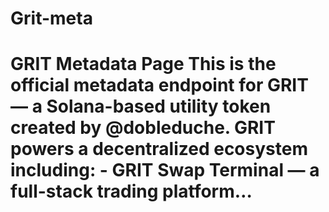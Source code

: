 # Grit-meta
# GRIT Metadata Page  This is the official metadata endpoint for GRIT — a Solana-based utility token created by @dobleduche.  GRIT powers a decentralized ecosystem including: - GRIT Swap Terminal — a full-stack trading platform…
